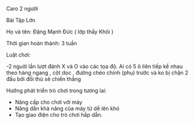 Caro 2 người

Bài Tập Lớn

Họ và tên: Đặng Mạnh Đức ( lớp thầy Khôi )

Thời gian hoàn thành: 3 tuần

Luật chơi:

-2 nguời lần lượt đánh X và O vào các tọa độ. Ai có 5 ô liên tiếp kề nhau theo hàng ngang , cột dọc , đường chéo chính (phụ) trước và ko bị chặn 2 đầu bởi đối thủ sẽ chiến thắng

Hướng phát triển trò chơi trong tương lai:
- Nâng cấp cho chơi với máy
- Nâng dần khả năng của máy từ dễ lên khó
- Tạo giao điện cho trò chơi hấp dẫn.

